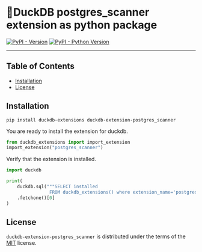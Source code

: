 # 🦆DuckDB postgres_scanner extension as python package

[![PyPI - Version](https://img.shields.io/pypi/v/duckdb-extension-postgres_scanner.svg)](https://pypi.org/project/duckdb-extension-postgres_scanner)
[![PyPI - Python Version](https://img.shields.io/pypi/pyversions/duckdb-extension-postgres_scanner.svg)](https://pypi.org/project/duckdb-extension-postgres_scanner)

-----

## Table of Contents

- [Installation](#installation)
- [License](#license)


## Installation
```console
pip install duckdb-extensions duckdb-extension-postgres_scanner
```
You are ready to install the extension for duckdb.
```python
from duckdb_extensions import import_extension
import_extension("postgres_scanner")
```

Verify that the extension is installed.
```python
import duckdb

print(
    duckdb.sql("""SELECT installed
                FROM duckdb_extensions() where extension_name='postgres_scanner'""")
    .fetchone()[0]
)
```

## License

`duckdb-extension-postgres_scanner` is distributed under the terms of the [MIT](https://spdx.org/licenses/MIT.html) license.
